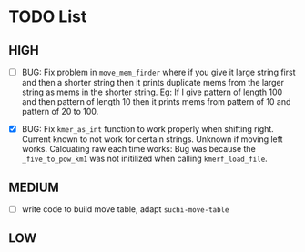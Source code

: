 # TODO List

## HIGH

- [ ] BUG: Fix problem in `move_mem_finder` where if you give it large string
      first and then a shorter string then it prints duplicate mems from the larger
      string as mems in the shorter string. Eg: If I give pattern of length 100 and
      then pattern of length 10 then it prints mems from pattern of 10 and pattern of
      20 to 100.

- [x] BUG: Fix `kmer_as_int` function to work properly when shifting right.
      Current known to not work for certain strings. Unknown if moving left works.
      Calcuating raw each time works: Bug was because the `_five_to_pow_km1` was
      not initilized when calling `kmerf_load_file`.

## MEDIUM

- [ ] write code to build move table, adapt `suchi-move-table`

## LOW
